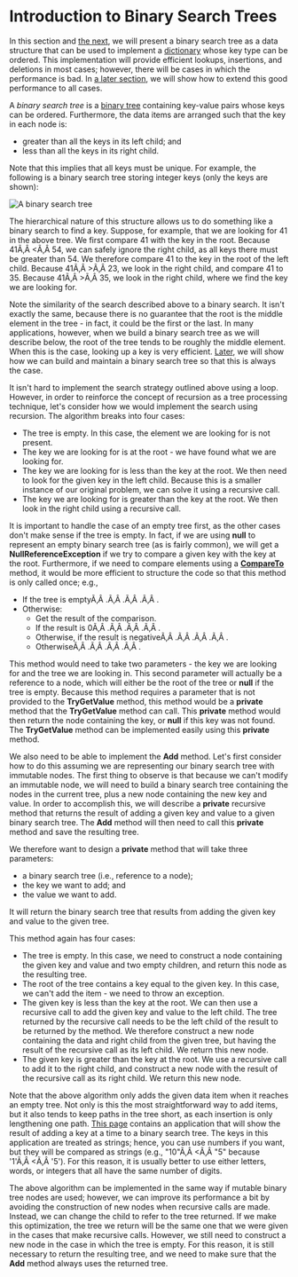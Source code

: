 # Introduction to Binary Search Trees

In this section and [the
next](http://people.cs.ksu.edu/~rhowell/DataStructures/redirect/bst-remove),
we will present a binary search tree as a data structure that can be
used to implement a
[dictionary](http://people.cs.ksu.edu/~rhowell/DataStructures/redirect/dictionary-class)
whose key type can be ordered. This implementation will provide
efficient lookups, insertions, and deletions in most cases; however,
there will be cases in which the performance is bad. In [a later
section](http://people.cs.ksu.edu/~rhowell/DataStructures/redirect/avl-trees),
we will show how to extend this good performance to all cases.

A *binary search tree* is a [binary
tree](/~rhowell/DataStructures/redirect/binary-trees) containing
key-value pairs whose keys can be ordered. Furthermore, the data items
are arranged such that the key in each node is:

  - greater than all the keys in its left child; and
  - less than all the keys in its right child.

Note that this implies that all keys must be unique. For example, the
following is a binary search tree storing integer keys (only the keys
are shown):

![A binary search tree](binary-search-tree-ex.jpg)

The hierarchical nature of this structure allows us to do something like
a binary search to find a key. Suppose, for example, that we are looking
for 41 in the above tree. We first compare 41 with the key in the root.
Because 41Ã‚Â \<Ã‚Â 54, we can safely ignore the right child, as all
keys there must be greater than 54. We therefore compare 41 to the key
in the root of the left child. Because 41Ã‚Â \>Ã‚Â 23, we look in the
right child, and compare 41 to 35. Because 41Ã‚Â \>Ã‚Â 35, we look in
the right child, where we find the key we are looking for.

Note the similarity of the search described above to a binary search. It
isn't exactly the same, because there is no guarantee that the root is
the middle element in the tree - in fact, it could be the first or the
last. In many applications, however, when we build a binary search tree
as we will describe below, the root of the tree tends to be roughly the
middle element. When this is the case, looking up a key is very
efficient. [Later](/~rhowell/DataStructures/redirect/avl-trees), we will
show how we can build and maintain a binary search tree so that this is
always the case.

It isn't hard to implement the search strategy outlined above using a
loop. However, in order to reinforce the concept of recursion as a tree
processing technique, let's consider how we would implement the search
using recursion. The algorithm breaks into four cases:

  - The tree is empty. In this case, the element we are looking for is
    not present.
  - The key we are looking for is at the root - we have found what we
    are looking for.
  - The key we are looking for is less than the key at the root. We then
    need to look for the given key in the left child. Because this is a
    smaller instance of our original problem, we can solve it using a
    recursive call.
  - The key we are looking for is greater than the key at the root. We
    then look in the right child using a recursive call.

It is important to handle the case of an empty tree first, as the other
cases don't make sense if the tree is empty. In fact, if we are using
**null** to represent an empty binary search tree (as is fairly common),
we will get a **NullReferenceException** if we try to compare a given
key with the key at the root. Furthermore, if we need to compare
elements using a
[**CompareTo**](http://msdn.microsoft.com/en-us/library/43hc6wht.aspx)
method, it would be more efficient to structure the code so that this
method is only called once; e.g.,

  - If the tree is emptyÃ‚Â .Ã‚Â .Ã‚Â .Ã‚Â .
  - Otherwise:
      - Get the result of the comparison.
      - If the result is 0Ã‚Â .Ã‚Â .Ã‚Â .Ã‚Â .
      - Otherwise, if the result is negativeÃ‚Â .Ã‚Â .Ã‚Â .Ã‚Â .
      - OtherwiseÃ‚Â .Ã‚Â .Ã‚Â .Ã‚Â .

This method would need to take two parameters - the key we are looking
for and the tree we are looking in. This second parameter will actually
be a reference to a node, which will either be the root of the tree or
**null** if the tree is empty. Because this method requires a parameter
that is not provided to the **TryGetValue** method, this method would be
a **private** method that the **TryGetValue** method can call. This
**private** method would then return the node containing the key, or
**null** if this key was not found. The **TryGetValue** method can be
implemented easily using this **private** method.

We also need to be able to implement the **Add** method. Let's first
consider how to do this assuming we are representing our binary search
tree with immutable nodes. The first thing to observe is that because we
can't modify an immutable node, we will need to build a binary search
tree containing the nodes in the current tree, plus a new node
containing the new key and value. In order to accomplish this, we will
describe a **private** recursive method that returns the result of
adding a given key and value to a given binary search tree. The **Add**
method will then need to call this **private** method and save the
resulting tree.

We therefore want to design a **private** method that will take three
parameters:

  - a binary search tree (i.e., reference to a node);
  - the key we want to add; and
  - the value we want to add.

It will return the binary search tree that results from adding the given
key and value to the given tree.

This method again has four cases:

  - The tree is empty. In this case, we need to construct a node
    containing the given key and value and two empty children, and
    return this node as the resulting tree.
  - The root of the tree contains a key equal to the given key. In this
    case, we can't add the item - we need to throw an exception.
  - The given key is less than the key at the root. We can then use a
    recursive call to add the given key and value to the left child. The
    tree returned by the recursive call needs to be the left child of
    the result to be returned by the method. We therefore construct a
    new node containing the data and right child from the given tree,
    but having the result of the recursive call as its left child. We
    return this new node.
  - The given key is greater than the key at the root. We use a
    recursive call to add it to the right child, and construct a new
    node with the result of the recursive call as its right child. We
    return this new node.

Note that the above algorithm only adds the given data item when it
reaches an empty tree. Not only is this the most straightforward way to
add items, but it also tends to keep paths in the tree short, as each
insertion is only lengthening one path. [This
page](/~rhowell/viewer/index.html) contains an application that will
show the result of adding a key at a time to a binary search tree. The
keys in this application are treated as strings; hence, you can use
numbers if you want, but they will be compared as strings (e.g.,
"10"Ã‚Â \<Ã‚Â "5" because '1'Ã‚Â \<Ã‚Â '5'). For this reason, it is
usually better to use either letters, words, or integers that all have
the same number of digits.

The above algorithm can be implemented in the same way if mutable binary
tree nodes are used; however, we can improve its performance a bit by
avoiding the construction of new nodes when recursive calls are made.
Instead, we can change the child to refer to the tree returned. If we
make this optimization, the tree we return will be the same one that we
were given in the cases that make recursive calls. However, we still
need to construct a new node in the case in which the tree is empty. For
this reason, it is still necessary to return the resulting tree, and we
need to make sure that the **Add** method always uses the returned tree.
